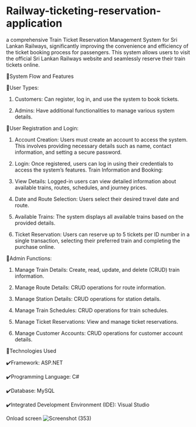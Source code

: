 # Railway-ticketing-reservation-application
a comprehensive Train Ticket Reservation Management System for Sri Lankan Railways, significantly improving the convenience and efficiency of the ticket booking process for passengers. This system allows users to visit the official Sri Lankan Railways website and seamlessly reserve their train tickets online.


 🚀System Flow and Features

🔻User Types:

 1. Customers: Can register, log in, and use the system to book tickets.

 2. Admins: Have additional functionalities to manage various system details.


🔻User Registration and Login:

 1. Account Creation: Users must create an account to access the system. This involves providing necessary details such as name, contact information, and setting a secure password.

 2. Login: Once registered, users can log in using their credentials to access the system’s features.
Train Information and Booking:

 3. View Details: Logged-in users can view detailed information about available trains, routes, schedules, and journey prices.

 4. Date and Route Selection: Users select their desired travel date and route.

 5. Available Trains: The system displays all available trains based on the provided details.

 6. Ticket Reservation: Users can reserve up to 5 tickets per ID number in a single transaction, selecting their preferred train and completing the purchase online.


🔻Admin Functions:

 1. Manage Train Details: Create, read, update, and delete (CRUD) train information.

 2. Manage Route Details: CRUD operations for route information.

 3. Manage Station Details: CRUD operations for station details.

 4. Manage Train Schedules: CRUD operations for train schedules.

 5. Manage Ticket Reservations: View and manage ticket reservations.

 6. Manage Customer Accounts: CRUD operations for customer account details.


 🚀Technologies Used

✔️Framework: ASP.NET

✔️Programming Language: C#

✔️Database: MySQL

✔️Integrated Development Environment (IDE): Visual Studio

Onload screen
![Screenshot (353)](https://github.com/user-attachments/assets/13acfde4-75de-483b-9289-021686e86bed)








